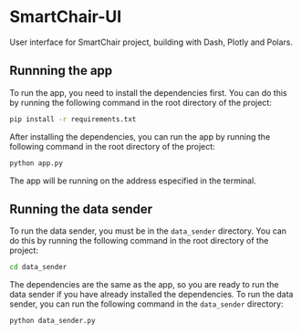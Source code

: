 # SmartChair-UI
User interface for SmartChair project, building with Dash, Plotly and Polars.

## Runnning the app
To run the app, you need to install the dependencies first. You can do this by running the following command in the root directory of the project:
```bash
pip install -r requirements.txt
```
After installing the dependencies, you can run the app by running the following command in the root directory of the project:
```bash
python app.py
```
The app will be running on the address especified in the terminal.

## Running the data sender

To run the data sender, you must be in the `data_sender` directory. You can do this by running the following command in the root directory of the project:
```bash
cd data_sender
```
The dependencies are the same as the app, so you are ready to run the data sender if you have already installed the dependencies. To run the data sender, you can run the following command in the `data_sender` directory:
```bash
python data_sender.py
```
